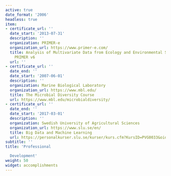 ```yaml
---
active: true
date_format: '2006'
headless: true
item:
- certificate_url: ''
  date_start: '2013-07-31'
  description: ''
  organization: PRIMER-e
  organization_url: https://www.primer-e.com/
  title: Analysis of Multivariate Data from Ecology and Environmental Science, using
    PRIMER v6
  url: ''
- certificate_url: ''
  date_end: ''
  date_start: '2007-06-01'
  description: ''
  organization: Marine Biological Laboratory
  organization_url: https://www.mbl.edu/
  title: The Microbial Diversity Course
  url: https://www.mbl.edu/microbialdiversity/
- certificate_url: ''
  date_end: ''
  date_start: '2017-03-01'
  description: ''
  organization: Swedish University of Agricultural Sciences
  organization_url: https://www.slu.se/en/
  title: Big Data and Machine Learning
  url: https://personalkurser.slu.se/kurser/kurs.cfm?KursID=PVG0033&oid=10
subtitle: ''
title: 'Professional

  Development'
weight: 50
widget: accomplishments
---
```


